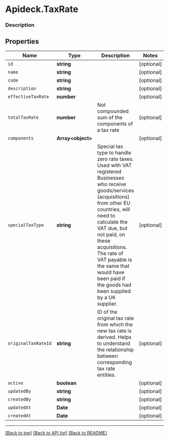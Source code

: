 # Apideck.TaxRate

### Description

## Properties
Name | Type | Description | Notes
------------ | ------------- | ------------- | -------------
`id` | **string** |  | [optional] 
`name` | **string** |  | [optional] 
`code` | **string** |  | [optional] 
`description` | **string** |  | [optional] 
`effectiveTaxRate` | **number** |  | [optional] 
`totalTaxRate` | **number** | Not compounded sum of the components of a tax rate | [optional] 
`components` | **Array&lt;object&gt;** |  | [optional] 
`specialTaxType` | **string** | Special tax type to handle zero rate taxes. Used with VAT registered Businesses who receive goods/services (acquisitions) from other EU countries, will need to calculate the VAT due, but not paid, on these acquisitions. The rate of VAT payable is the same that would have been paid if the goods had been supplied by a UK supplier. | [optional] 
`originalTaxRateId` | **string** | ID of the original tax rate from which the new tax rate is derived. Helps to understand the relationship between corresponding tax rate entities. | [optional] 
`active` | **boolean** |  | [optional] 
`updatedBy` | **string** |  | [optional] 
`createdBy` | **string** |  | [optional] 
`updatedAt` | **Date** |  | [optional] 
`createdAt` | **Date** |  | [optional] 





---

[[Back to top]](#) [[Back to API list]](../../../../README.md#documentation-for-api-endpoints) [[Back to README]](../../../../README.md)


